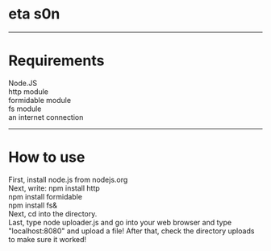 # eta s0n
------

# Requirements

Node.JS<br/>
http module<br/>
formidable module<br/>
fs module<br/>
an internet connection<br/>

--------------------------
# How to use

First, install node.js from nodejs.org<br/>
Next, write: npm install http<br/>
npm install formidable<br/>
npm install fs&<br/>
Next, cd into the directory.<br/>
Last, type node uploader.js and go into your web browser and type "localhost:8080" and upload a file! After that, check the directory uploads to make sure it worked!
